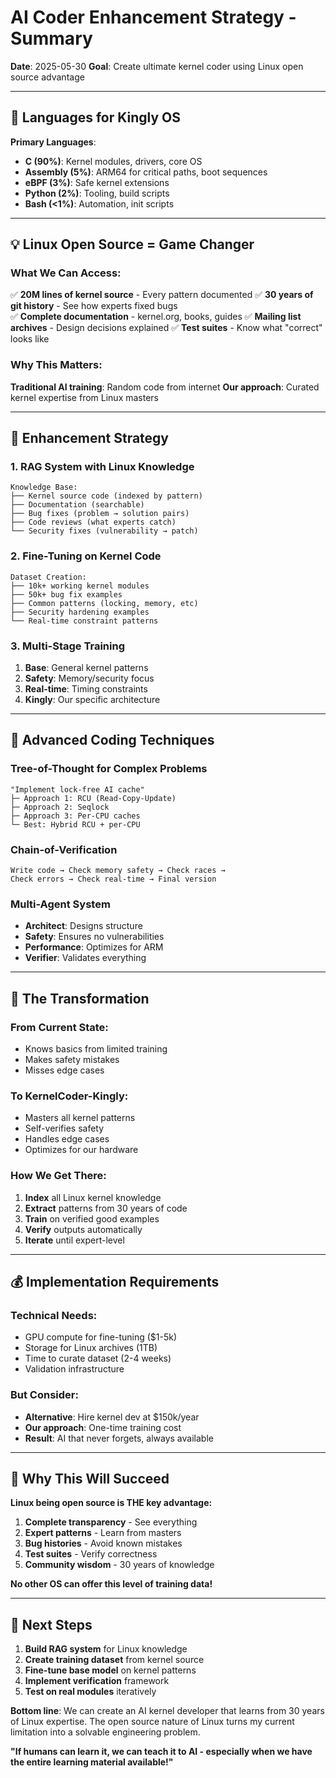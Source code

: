 # AI Coder Enhancement Strategy - Summary

**Date**: 2025-05-30
**Goal**: Create ultimate kernel coder using Linux open source advantage

---

## 🔧 Languages for Kingly OS

**Primary Languages**:
- **C (90%)**: Kernel modules, drivers, core OS
- **Assembly (5%)**: ARM64 for critical paths, boot sequences
- **eBPF (3%)**: Safe kernel extensions
- **Python (2%)**: Tooling, build scripts
- **Bash (<1%)**: Automation, init scripts

---

## 💡 Linux Open Source = Game Changer

### What We Can Access:
✅ **20M lines of kernel source** - Every pattern documented
✅ **30 years of git history** - See how experts fixed bugs  
✅ **Complete documentation** - kernel.org, books, guides
✅ **Mailing list archives** - Design decisions explained
✅ **Test suites** - Know what "correct" looks like

### Why This Matters:
**Traditional AI training**: Random code from internet
**Our approach**: Curated kernel expertise from Linux masters

---

## 🚀 Enhancement Strategy

### 1. RAG System with Linux Knowledge
```
Knowledge Base:
├── Kernel source code (indexed by pattern)
├── Documentation (searchable)
├── Bug fixes (problem → solution pairs)
├── Code reviews (what experts catch)
└── Security fixes (vulnerability → patch)
```

### 2. Fine-Tuning on Kernel Code
```
Dataset Creation:
├── 10k+ working kernel modules
├── 50k+ bug fix examples
├── Common patterns (locking, memory, etc)
├── Security hardening examples
└── Real-time constraint patterns
```

### 3. Multi-Stage Training
1. **Base**: General kernel patterns
2. **Safety**: Memory/security focus
3. **Real-time**: Timing constraints
4. **Kingly**: Our specific architecture

---

## 🧠 Advanced Coding Techniques

### Tree-of-Thought for Complex Problems
```
"Implement lock-free AI cache"
├─ Approach 1: RCU (Read-Copy-Update)
├─ Approach 2: Seqlock
├─ Approach 3: Per-CPU caches
└─ Best: Hybrid RCU + per-CPU
```

### Chain-of-Verification
```
Write code → Check memory safety → Check races → 
Check errors → Check real-time → Final version
```

### Multi-Agent System
- **Architect**: Designs structure
- **Safety**: Ensures no vulnerabilities
- **Performance**: Optimizes for ARM
- **Verifier**: Validates everything

---

## 🎯 The Transformation

### From Current State:
- Knows basics from limited training
- Makes safety mistakes
- Misses edge cases

### To KernelCoder-Kingly:
- Masters all kernel patterns
- Self-verifies safety
- Handles edge cases
- Optimizes for our hardware

### How We Get There:
1. **Index** all Linux kernel knowledge
2. **Extract** patterns from 30 years of code
3. **Train** on verified good examples
4. **Verify** outputs automatically
5. **Iterate** until expert-level

---

## 💰 Implementation Requirements

### Technical Needs:
- GPU compute for fine-tuning ($1-5k)
- Storage for Linux archives (1TB)
- Time to curate dataset (2-4 weeks)
- Validation infrastructure

### But Consider:
- **Alternative**: Hire kernel dev at $150k/year
- **Our approach**: One-time training cost
- **Result**: AI that never forgets, always available

---

## 🔮 Why This Will Succeed

**Linux being open source is THE key advantage:**

1. **Complete transparency** - See everything
2. **Expert patterns** - Learn from masters
3. **Bug histories** - Avoid known mistakes
4. **Test suites** - Verify correctness
5. **Community wisdom** - 30 years of knowledge

**No other OS can offer this level of training data!**

---

## 🚀 Next Steps

1. **Build RAG system** for Linux knowledge
2. **Create training dataset** from kernel source
3. **Fine-tune base model** on kernel patterns
4. **Implement verification** framework
5. **Test on real modules** iteratively

**Bottom line**: We can create an AI kernel developer that learns from 30 years of Linux expertise. The open source nature of Linux turns my current limitation into a solvable engineering problem.

**"If humans can learn it, we can teach it to AI - especially when we have the entire learning material available!"**